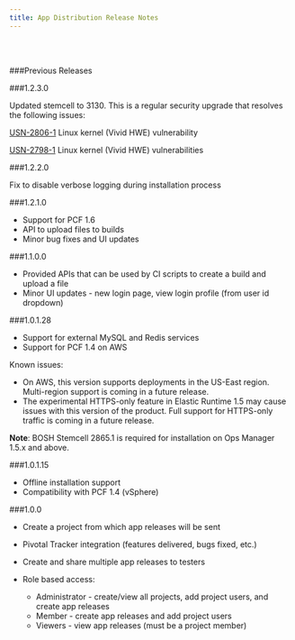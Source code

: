 ```yaml
---
title: App Distribution Release Notes
---
```


<br/>
<br/>


###Previous Releases

###1.2.3.0

Updated stemcell to 3130. This is a regular security upgrade that resolves the following issues:

[USN-2806-1](http://www.ubuntu.com/usn/usn-2806-1/) Linux kernel (Vivid HWE) vulnerability
<br/>

[USN-2798-1](http://www.ubuntu.com/usn/usn-2798-1/) Linux kernel (Vivid HWE) vulnerabilities


###1.2.2.0

Fix to disable verbose logging during installation process

###1.2.1.0

* Support for PCF 1.6
* API to upload files to builds
* Minor bug fixes and UI updates

###1.1.0.0

* Provided APIs that can be used by CI scripts to create a build and upload a file
* Minor UI updates - new login page, view login profile (from user id dropdown)

###1.0.1.28

* Support for external MySQL and Redis services
* Support for PCF 1.4 on AWS

Known issues:

* On AWS, this version supports deployments in the US-East region. Multi-region support is coming in a future release.
* The experimental HTTPS-only feature in Elastic Runtime 1.5 may cause issues with this version of the product. Full support for HTTPS-only traffic is coming in a future release.

<p class="note"><strong>Note</strong>: BOSH Stemcell 2865.1 is required for installation on Ops Manager 1.5.x and above.</p>

###1.0.1.15

* Offline installation support
* Compatibility with PCF 1.4 (vSphere)

###1.0.0

* Create a project from which app releases will be sent
* Pivotal Tracker integration (features delivered, bugs fixed, etc.)
* Create and share multiple app releases to testers
* Role based access:

     * Administrator - create/view all projects, add project users, and create app releases
     * Member - create app releases and add project users
     * Viewers - view app releases (must be a project member)
